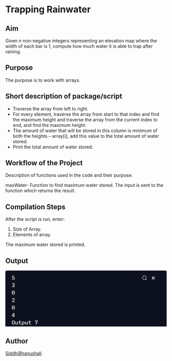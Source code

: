 # Trapping Rainwater 

## Aim

Given n non-negative integers representing an elevation map where the width of each bar is 1, compute how much water it is able to trap after raining.

## Purpose

The purpose is to work with arrays.


## Short description of package/script

- Traverse the array from left to right.
- For every element, traverse the array from start to that index and find the maximum height and traverse the array from the current index to end, and find the maximum   height.
-  The amount of water that will be stored in this column is minimum of both the heights – array[i], add this value to the total amount of water stored.
-  Print the total amount of water stored.


## Workflow of the Project

Description of functions used in the code and their purpose:

maxWater- Function to find maximum water stored.
The input is sent to the function which returns the result.


## Compilation Steps

After the script is run, enter:

1. Size of Array.
2. Elements of array.

The maximum water stored is printed.


## Output

![](Images/outputimg5.jpg)


## Author

[SiddhiBhanushali](https://github.com/siddhi-244)

